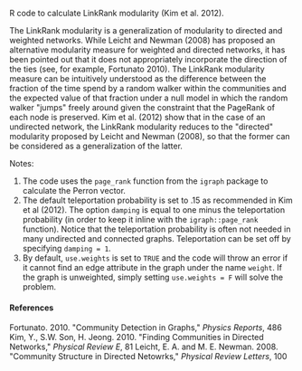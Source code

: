 R code to calculate LinkRank modularity (Kim et al. 2012). 

The LinkRank modularity is a generalization of modularity to directed and weighted networks. While Leicht and Newman (2008) has proposed an alternative modularity measure for weighted and directed networks, it has been pointed out that it does not appropriately incorporate the direction of the ties (see, for example, Fortunato 2010). The LinkRank modularity measure can be intuitively understood as the difference between the fraction of the time spend by a random walker within the communities and the expected value of that fraction under a null model in which the random walker "jumps" freely around given the constraint that the PageRank of each node is preserved. Kim et al. (2012) show that in the case of an undirected network, the LinkRank modularity reduces to the "directed" modularity proposed by Leicht and Newman (2008), so that the former can be considered as a generalization of the latter.

Notes:

1. The code uses the `page_rank` function from the `igraph` package to calculate the Perron vector. 
2. The default teleportation probability is set to .15 as recommended in Kim et al (2012). The option `damping` is equal to one minus the teleportation probability (in order to keep it inline with the `igraph::page_rank` function). Notice that the teleportation probability is often not needed in many undirected and connected graphs. Teleportation can be set off by specifying `damping = 1`.
3. By default, `use.weights` is set to `TRUE` and the code will throw an error if it cannot find an edge attribute in the graph under the name `weight`. If the graph is unweighted, simply setting `use.weights = F` will solve the problem.

#### References

Fortunato. 2010. "Community Detection in Graphs," _Physics Reports_, 486
Kim, Y., S.W. Son, H. Jeong. 2010. "Finding Communities in Directed Networks," _Physical Review E_, 81
Leicht, E. A. and M. E. Newman. 2008. "Community Structure in Directed Netowrks," _Physical Review Letters_, 100
